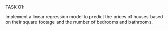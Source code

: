TASK 01:

Implement a linear regression model to predict the prices of houses based on their square footage and the number of bedrooms and bathrooms.

